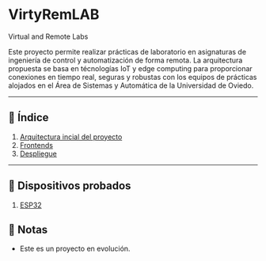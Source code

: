# VirtyRemLAB
Virtual and Remote Labs 

Este proyecto permite realizar prácticas de laboratorio en asignaturas de ingeniería de control y automatización de forma remota. La arquitectura propuesta se basa en técnologías IoT y edge computing para proporcionar conexiones en tiempo real, seguras y robustas con los equipos de prácticas alojados en el Área de Sistemas y Automática de la Universidad de Oviedo. 

---

## 📑 Índice

1. [Arquitectura incial del proyecto](docs/arquitectura.md)
2. [Frontends](docs/frontends/frontends.md)
2. [Despliegue](docs/despliegue/despliegue.md)
---
## 🔬 Dispositivos probados
1. [ESP32](docs/devices/ESP32.md)


## 📝 Notas
- Este es un proyecto en evolución. 